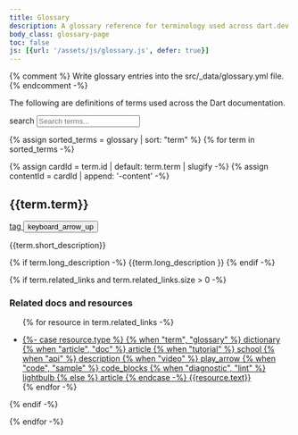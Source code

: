 ```yaml
---
title: Glossary
description: A glossary reference for terminology used across dart.dev.
body_class: glossary-page
toc: false
js: [{url: '/assets/js/glossary.js', defer: true}]
---
```


{% comment %}
  Write glossary entries into the src/_data/glossary.yml file.
{% endcomment -%}

The following are definitions of terms used across the Dart documentation.

<section id="filter-and-search" class="hidden">
  <div class="search-row">
    <div class="search-wrapper">
      <span class="material-symbols leading-icon" aria-hidden="true">search</span>
      <input type="search" placeholder="Search terms..." aria-label="Search terms by name...">
    </div>
  </div>
</section>


<section id="content-search-results">
<div class="card-list">

{% assign sorted_terms = glossary | sort: "term" %}
{% for term in sorted_terms -%}

{% assign cardId = term.id | default: term.term | slugify -%}
{% assign contentId = cardId | append: '-content' -%}
<div class="card outlined-card glossary-card expandable-card" id="{{cardId}}"
  data-partial-matches="{{term.term | downcase}}" data-full-matches="{{term.alternate | default: '' | join: ',' | downcase}}">
<div class="card-header">
<h2 class="card-title">{{term.term}}</h2>

<div class="card-header-buttons">
  <a class="share-button icon-button" href="#{{cardId}}" title="Link to card" aria-label="Link to {{term.term}} card">
    <span class="material-symbols" aria-hidden="true">tag</span>
  </a>
  <button
    class="expand-button icon-button"
    aria-expanded="true"
    aria-controls="{{contentId}}"
    title="Expand or collapse card"
    aria-label="Expand or collapse {{term.term}} card">
    <span class="material-symbols" aria-hidden="true">keyboard_arrow_up</span>
  </button>
</div>
</div>
<div class="initial-content">

{{term.short_description}}

</div>
<div id="{{cardId}}-content" class="expandable-content">

{% if term.long_description -%}
{{term.long_description }}
{% endif -%}

{% if term.related_links and term.related_links.size > 0 -%}
<div>
<h3 class="no_toc details-header">Related docs and resources</h3>


<ul class="resources-list">

{% for resource in term.related_links -%}
<li>
<a href="{{resource.link}}" class="filled-button">
<span class="material-symbols" aria-hidden="true">
{%- case resource.type %}
  {% when "term", "glossary" %}
    dictionary
  {% when "article", "doc" %}
    article
  {% when "tutorial" %}
    school
  {% when "api" %}
    description
  {% when "video" %}
    play_arrow
  {% when "code", "sample" %}
    code_blocks
  {% when "diagnostic", "lint" %}
    lightbulb
  {% else %}
    article
{% endcase -%}
</span>
<span>{{resource.text}}</span>
</a>
</li>
{% endfor -%}

</ul>

</div>
{% endif -%}

</div>
</div>

{% endfor -%}
</div>
</section>
